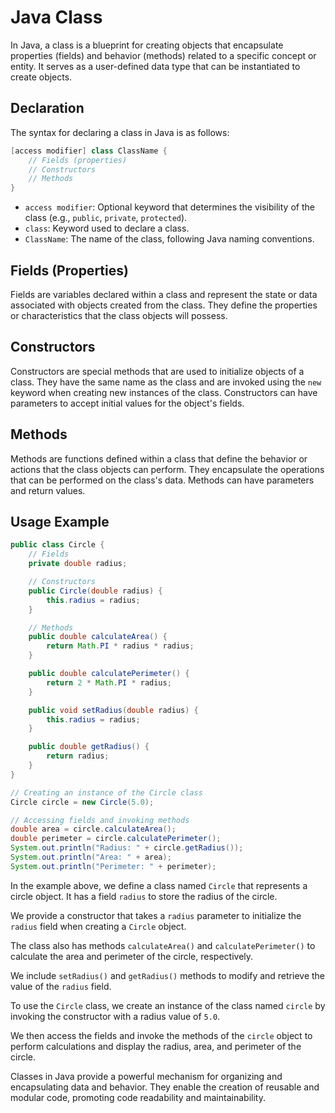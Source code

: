 # Java Class

In Java, a class is a blueprint for creating objects that encapsulate properties (fields) and behavior (methods) related to a specific concept or entity. It serves as a user-defined data type that can be instantiated to create objects.

## Declaration

The syntax for declaring a class in Java is as follows:

```java
[access modifier] class ClassName {
    // Fields (properties)
    // Constructors
    // Methods
}
```

- `access modifier`: Optional keyword that determines the visibility of the class (e.g., `public`, `private`, `protected`).
- `class`: Keyword used to declare a class.
- `ClassName`: The name of the class, following Java naming conventions.

## Fields (Properties)

Fields are variables declared within a class and represent the state or data associated with objects created from the class. They define the properties or characteristics that the class objects will possess.

## Constructors

Constructors are special methods that are used to initialize objects of a class. They have the same name as the class and are invoked using the `new` keyword when creating new instances of the class. Constructors can have parameters to accept initial values for the object's fields.

## Methods

Methods are functions defined within a class that define the behavior or actions that the class objects can perform. They encapsulate the operations that can be performed on the class's data. Methods can have parameters and return values.

## Usage Example

```java
public class Circle {
    // Fields
    private double radius;

    // Constructors
    public Circle(double radius) {
        this.radius = radius;
    }

    // Methods
    public double calculateArea() {
        return Math.PI * radius * radius;
    }

    public double calculatePerimeter() {
        return 2 * Math.PI * radius;
    }

    public void setRadius(double radius) {
        this.radius = radius;
    }

    public double getRadius() {
        return radius;
    }
}

// Creating an instance of the Circle class
Circle circle = new Circle(5.0);

// Accessing fields and invoking methods
double area = circle.calculateArea();
double perimeter = circle.calculatePerimeter();
System.out.println("Radius: " + circle.getRadius());
System.out.println("Area: " + area);
System.out.println("Perimeter: " + perimeter);
```

In the example above, we define a class named `Circle` that represents a circle object. It has a field `radius` to store the radius of the circle.

We provide a constructor that takes a `radius` parameter to initialize the `radius` field when creating a `Circle` object.

The class also has methods `calculateArea()` and `calculatePerimeter()` to calculate the area and perimeter of the circle, respectively.

We include `setRadius()` and `getRadius()` methods to modify and retrieve the value of the `radius` field.

To use the `Circle` class, we create an instance of the class named `circle` by invoking the constructor with a radius value of `5.0`.

We then access the fields and invoke the methods of the `circle` object to perform calculations and display the radius, area, and perimeter of the circle.

Classes in Java provide a powerful mechanism for organizing and encapsulating data and behavior. They enable the creation of reusable and modular code, promoting code readability and maintainability.
